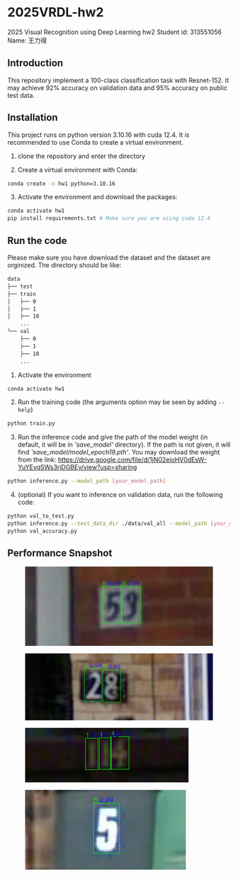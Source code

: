 # 2025VRDL-hw2
2025 Visual Recognition using Deep Learning hw2
Student id: 313551056
Name: 王力得

## Introduction
This repository implement a 100-class classification task with Resnet-152. It may achieve 92% accuracy on validation data and 95% accuracy on public test data.
## Installation
This project runs on python version 3.10.16 with cuda 12.4. It is recommended to use Conda to create a virtual environment.

1. clone the repository and enter the directory

2. Create a virtual environment with Conda:

```bash
conda create -n hw1 python=3.10.16
```

3. Activate the environment and download the packages:

```bash
conda activate hw1
pip install requirements.txt # Make sure you are using cuda 12.4
```

## Run the code
Please make sure you have download the dataset and the dataset are orginized. The directory should be like:
```bash
data
├── test
├── train
│   ├── 0
│   ├── 1
│   ├── 10
    ...
└── val
    ├── 0
    ├── 1
    ├── 10
    ...
```
1. Activate the environment

```bash
conda activate hw1
```

2. Run the training code (the arguments option may be seen by adding ```--help```)

```bash
python train.py
```

3. Run the inference code and give the path of the model weight (in default, it will be in *'save_model'* directory). If the path is not given, it will find *'save_model/model_epoch19.pth'*. You may download the weight from the link: https://drive.google.com/file/d/1jN02eioHV0dEsW-YuYEvqSWs3rjDGBEy/view?usp=sharing

```bash
python inference.py --model_path [your_model_path]
```

4. (optional) If you want to inference on validation data, run the following code:

```bash
python val_to_test.py
python inference.py --test_data_dir ./data/val_all --model_path [your_model_path] --validation
python val_accuracy.py
```

## Performance Snapshot 
<figure>
  <img src="images/1461.png">
</figure>

<figure>
  <img src="images/4239.png">
</figure>

<figure>
  <img src="images/4345.png">
</figure>

<figure>
  <img src="images/4450.png">
</figure>